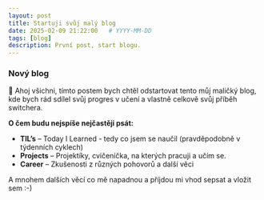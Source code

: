 ```yaml
---
layout: post
title: Startuji svůj malý blog
date: 2025-02-09 21:22:00   # YYYY-MM-DD 
tags: [blog]
description: První post, start blogu.
---
```


### Nový blog
👋 Ahoj všichni, tímto postem bych chtěl odstartovat tento můj maličký blog, kde bych rád sdílel svůj progres v učení a vlastně celkově svůj příběh switchera.

**O čem budu nejspíše nejčastěji psát:**

- **TIL’s** – Today I Learned - tedy co jsem se naučil (pravděpodobně v týdenních cyklech)
- **Projects** – Projektíky, cvičeníčka, na kterých pracuji a učím se.
- **Career** – Zkušenosti z různých pohovorů a další věci

A mnohem dalších věcí co mě napadnou a příjdou mi vhod sepsat a vložit sem :-)
